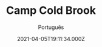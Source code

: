 ---
id: 'e6e4bc3e-012b-4d07-97c9-2c20cc2bfbf1'
type: 'movie' # Filme, Série, Anime
title: "Camp Cold Brook"
synopsis: []
originalTitle: "Camp Cold Brook"
date: '2021-04-05T19:11:34.000Z'
update: '2021-04-05T19:11:34.000Z'
releaseDate: '2020-04-09T03:00:00.000Z'
imdb:
  rating: '4.6' # 8.5
  id: '' # tt0470752
duration: '1h 26 Min'
trailer:
  urls: [
    'WPDQuS6bq74',
  ]
tags: ['1080p']
genre: ['Terror'] #
quality: 'WEB-DL' # BluRay, WEB-DL, HDTV, WEB-DL4K, WEB-DLe
format: 'Mkv' # MKV, MP4, TS
audio: 'Inglês' # Dublado, Legendado, Dual Audio, Dub & Leg
subtitle: 'Português' # Português, inglês,
size: '1.95 GB' # 4.8 GB
audioQuality: 10
videoQuality: 10
directors: []
#  - name: 'Lana Wachowski'
#    image: ''
#  - name: 'Lilly Wachowski'
#    image: ''
cast: []
#  - name: 'Keanu Reeves'
#    image: ''
#    characterName: 'Neo'
writers: []
#  - name: ''
#    image: ''
maturityRating:
  age: '' # L , 10, 12, 14, 16, 18
  topics: [''] # Violence, Illegal drugs, Inappropriate Language, Legal Drugs, Sexual Content, Extreme Violence
###########################################
download:
  
  - url: 'magnet:?xt=urn:btih:77D57A9FD627066E2E07C4ADE18399E3FFB4D78D&dn=Camp.Cold.Brook.2018.1080p.WEBRip.Legendado.mkv&tr=udp%3a%2f%2ftracker.openbittorrent.com%3a1337%2fannounce&tr=udp%3a%2f%2ftracker.opentrackr.org%3a1337%2fannounce'
    resolution: '1080p' # 720p, 1080p, 4K,
    audio: 'Legendado' # Dublado, Legendado, Dual Audio
    size: '' # 4.8 GB
    quality: '' # BluRay, WEB-DL
    format: '' # MKV
images:
  cover: '/assets/movies/camp-cold-brook.jpg'
  background: '/assets/movies/'
---